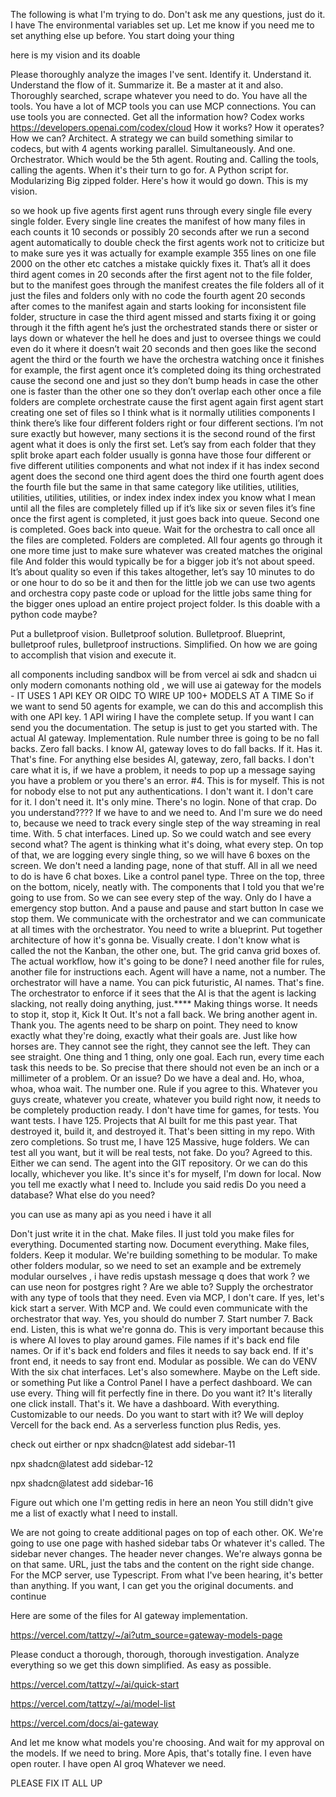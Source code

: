 The following is what I'm trying to do. Don't ask me any questions, just do it. I have The environmental variables set up. Let me know if you need me to set anything else up before. You start doing your thing

here is my vision and its doable 

Please thoroughly analyze the images I've sent. Identify it. Understand it. Understand the flow of it. Summarize it. Be a master at it and also. Thoroughly searched, scrape whatever you need to do. You have all the tools. You have a lot of MCP tools you can use MCP connections. You can use tools you are connected. Get all the information how? Codex works https://developers.openai.com/codex/cloud   How it works? How it operates? How we can? Architect. A strategy we can build something similar to codecs, but with 4 agents working parallel. Simultaneously. And one. Orchestrator. Which would be the 5th agent. Routing and. Calling the tools, calling the agents. When it's their turn to go for. A Python script for. Modularizing Big zipped folder. Here's how it would go down. This is my vision.

so we hook up five agents first agent runs through every single file every single folder. Every single line creates the manifest of how many files in each counts it 10 seconds or possibly 20 seconds after we run a second agent automatically to double check the first agents work not to criticize but to make sure yes it was actually for example example 355 lines on one file 2000 on the other etc catches a mistake quickly fixes it. That’s all it does third agent comes in 20 seconds after the first agent not to the file folder, but to the manifest goes through the manifest creates the file folders all of it just the files and folders only with no code the fourth agent 20 seconds after comes to the manifest again and starts looking for inconsistent file folder, structure in case the third agent missed and starts fixing it or going through it the fifth agent he’s just the orchestrated stands there or sister or lays down or whatever the hell he does and just to oversee things we could even do it where it doesn’t wait 20 seconds and then goes like the second agent the third or the fourth we have the orchestra watching once it finishes for example, the first agent once it’s completed doing its thing orchestrated cause the second one and just so they don’t bump heads in case the other one is faster than the other one so they don’t overlap each other once a file folders are complete orchestrate cause the first agent again first agent start creating one set of files so I think what is it normally utilities components I think there’s like four different folders right or four different sections. I’m not sure exactly but however, many sections it is the second round of the first agent what it does is only the first set. Let’s say from each folder that they split broke apart each folder usually is gonna have those four different or five different utilities components and what not index if it has index second agent does the second one third agent does the third one fourth agent does the fourth file but the same in that same category like utilities, utilities, utilities, utilities, utilities, or index index index index you know what I mean until all the files are completely filled up if it’s like six or seven files it’s fine once the first agent is completed, it just goes back into queue. Second one is completed. Goes back into queue. Wait for the orchestra to call once all the files are completed. Folders are completed. All four agents go through it one more time just to make sure whatever was created matches the original file And folder this would typically be for a bigger job it’s not about speed. It’s about quality so even if this takes altogether, let’s say 10 minutes to do or one hour to do so be it and then for the little job we can use two agents and orchestra copy paste code or upload for the little jobs same thing for the bigger ones upload an entire project project folder. Is this doable with a python code maybe?


Put a bulletproof vision. Bulletproof solution. Bulletproof. Blueprint, bulletproof rules, bulletproof instructions. Simplified. On how we are going to accomplish that vision and execute it. 

all components including sandbox will be from vercel ai sdk and shadcn ui only modern comonants nothing old , we will use ai gateway for the models - IT USES 1 API KEY OR OIDC TO WIRE UP 100+ MODELS AT A TIME So if we want to send 50 agents for example, we can do this and accomplish this with one API key. 1 API wiring I have the complete setup. If you want I can send you the documentation. The setup is just to get you started with. The actual AI gateway. Implementation. Rule number three is going to be no fall backs. Zero fall backs. I know AI, gateway loves to do fall backs. If it. Has it. That's fine. For anything else besides AI, gateway, zero, fall backs. I don't care what it is, if we have a problem, it needs to pop up a message saying you have a problem or you there's an error. #4. This is for myself. This is not for nobody else to not put any authentications. I don't want it. I don't care for it. I don't need it. It's only mine. There's no login. None of that crap. Do you understand????   If we have to and we need to. And I'm sure we do need to, because we need to track every single step of the way streaming in real time. With. 5 chat interfaces. Lined up. So we could watch and see every second what? The agent is thinking what it's doing, what every step. On top of that, we are logging every single thing, so we will have 6 boxes on the screen. We don't need a landing page, none of that stuff. All in all we need to do is have 6 chat boxes. Like a control panel type. Three on the top, three on the bottom, nicely, neatly with. The components that I told you that we're going to use from. So we can see every step of the way. Only do I have a emergency stop button. And a pause and pause and start button In case we stop them. We communicate with the orchestrator and we can communicate at all times with the orchestrator. You need to write a blueprint. Put together architecture of how it's gonna be. Visually create. I don't know what is called the not the Kanban, the other one, but. The grid canva grid boxes of. The actual workflow, how it's going to be done? I need another file for rules, another file for instructions each. Agent will have a name, not a number. The orchestrator will have a name. You can pick futuristic, AI names. That's fine. The orchestrator to enforce if it sees that the AI is that the agent is lacking slacking, not really doing anything, just.**** Making things worse. It needs to stop it, stop it, Kick It Out. It's not a fall back. We bring another agent in. Thank you. The agents need to be sharp on point. They need to know exactly what they're doing, exactly what their goals are. Just like how horses are. They cannot see the right, they cannot see the left. They can see straight. One thing and 1 thing, only one goal. Each run, every time each task this needs to be. So precise that there should not even be an inch or a millimeter of a problem. Or an issue? Do we have a deal and. Ho, whoa, whoa, whoa wait. The number one. Rule if you agree to this. Whatever you guys create, whatever you create, whatever you build right now, it needs to be completely production ready. I don't have time for games, for tests. You want tests. I have 125. Projects that AI built for me this past year. That destroyed it, build it, and destroyed it. That's been sitting in my repo. With zero completions. So trust me, I have 125 Massive, huge folders. We can test all you want, but it will be real tests, not fake. Do you? Agreed to this. Either we can send. The agent into the GIT repository. Or we can do this locally, whichever you like. It's since it's for myself, I'm down for local. Now you tell me exactly what I need to. Include you said redis Do you need a database? What else do you need?

you can use as many api as you need i have it all 

Don't just write it in the chat. Make files. II just told you make files for everything. Documented starting now. Document everything. Make files, folders. Keep it modular. We're building something to be modular. To make other folders modular, so we need to set an example and be extremely modular ourselves , i have redis upstash message q does that work ? we can use neon for postgres right ? Are we able to? Supply the orchestrator with any type of tools that they need. Even via MCP, I don't care. If yes, let's kick start a server. With MCP and. We could even communicate with the orchestrator that way. Yes, you should do number 7. Start number 7. Back end. Listen, this is what we're gonna do. This is very important because this is where AI loves to play around games. File names if it's back end file names. Or if it's back end folders and files it needs to say back end. If it's front end, it needs to say front end. Modular as possible. We can do  VENV With the six chat interfaces. Let's also somewhere. Maybe on the Left side. or something Put like a Control Panel I have a perfect dashboard. We can use every. Thing will fit perfectly fine in there. Do you want it? It's literally one click install. That's it. We have a dashboard. With everything. Customizable to our needs. Do you want to start with it? We will deploy Vercell for the back end. As a serverless function plus Redis, yes.

check out eirther or npx shadcn@latest add sidebar-11

npx shadcn@latest add sidebar-12

npx shadcn@latest add sidebar-16

Figure out which one I'm getting redis in here an neon You still didn't give me a list of exactly what I need to install.



We are not going to create additional pages on top of each other. OK. We're going to use one page with hashed sidebar tabs Or whatever it's called. The sidebar never changes. The header never changes. We're always gonna be on that same. URL, just the tabs and the content on the right side change. For the MCP server, use Typescript. From what I've been hearing, it's better than anything. If you want, I can get you the original documents. and continue



Here are some of the files for AI gateway implementation.

https://vercel.com/tattzy/~/ai?utm_source=gateway-models-page

Please conduct a thorough, thorough, thorough investigation. Analyze everything so we get this down simplified. As easy as possible.

https://vercel.com/tattzy/~/ai/quick-start

https://vercel.com/tattzy/~/ai/model-list

https://vercel.com/docs/ai-gateway

And let me know what models you're choosing. And wait for my approval on the models. If we need to bring. More Apis, that's totally fine. I even have open router. I have open AI groq Whatever we need. 


PLEASE FIX IT ALL UP 
